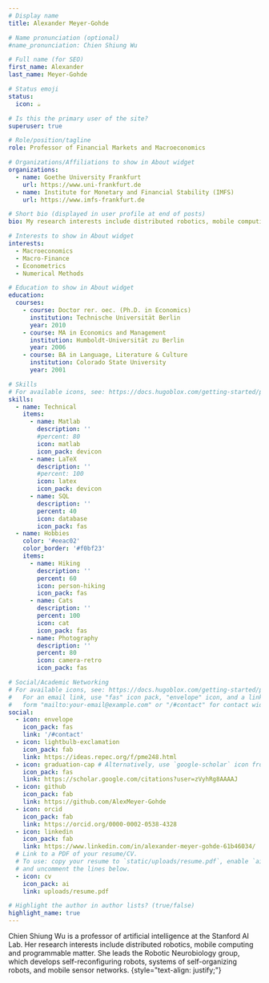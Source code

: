 ```yaml
---
# Display name
title: Alexander Meyer-Gohde

# Name pronunciation (optional)
#name_pronunciation: Chien Shiung Wu

# Full name (for SEO)
first_name: Alexander
last_name: Meyer-Gohde

# Status emoji
status:
  icon: ☕️

# Is this the primary user of the site?
superuser: true

# Role/position/tagline
role: Professor of Financial Markets and Macroeconomics 

# Organizations/Affiliations to show in About widget
organizations:
  - name: Goethe University Frankfurt
    url: https://www.uni-frankfurt.de
  - name: Institute for Monetary and Financial Stability (IMFS)
    url: https://www.imfs-frankfurt.de

# Short bio (displayed in user profile at end of posts)
bio: My research interests include distributed robotics, mobile computing and programmable matter.

# Interests to show in About widget
interests:
  - Macroeconomics
  - Macro-Finance
  - Econometrics 
  - Numerical Methods

# Education to show in About widget
education:
  courses:
    - course: Doctor rer. oec. (Ph.D. in Economics)
      institution: Technische Universität Berlin
      year: 2010
    - course: MA in Economics and Management
      institution: Humboldt-Universität zu Berlin
      year: 2006
    - course: BA in Language, Literature & Culture
      institution: Colorado State University
      year: 2001

# Skills
# For available icons, see: https://docs.hugoblox.com/getting-started/page-builder/#icons
skills:
  - name: Technical
    items:
      - name: Matlab
        description: ''
        #percent: 80
        icon: matlab
        icon_pack: devicon
      - name: LaTeX
        description: ''
        #percent: 100
        icon: latex
        icon_pack: devicon
      - name: SQL
        description: ''
        percent: 40
        icon: database
        icon_pack: fas
  - name: Hobbies
    color: '#eeac02'
    color_border: '#f0bf23'
    items:
      - name: Hiking
        description: ''
        percent: 60
        icon: person-hiking
        icon_pack: fas
      - name: Cats
        description: ''
        percent: 100
        icon: cat
        icon_pack: fas
      - name: Photography
        description: ''
        percent: 80
        icon: camera-retro
        icon_pack: fas

# Social/Academic Networking
# For available icons, see: https://docs.hugoblox.com/getting-started/page-builder/#icons
#   For an email link, use "fas" icon pack, "envelope" icon, and a link in the
#   form "mailto:your-email@example.com" or "/#contact" for contact widget.
social:
  - icon: envelope
    icon_pack: fas
    link: '/#contact'
  - icon: lightbulb-exclamation
    icon_pack: fab
    link: https://ideas.repec.org/f/pme248.html
  - icon: graduation-cap # Alternatively, use `google-scholar` icon from `ai` icon pack
    icon_pack: fas
    link: https://scholar.google.com/citations?user=zVyhRg8AAAAJ
  - icon: github
    icon_pack: fab
    link: https://github.com/AlexMeyer-Gohde
  - icon: orcid
    icon_pack: fab
    link: https://orcid.org/0000-0002-0538-4328
  - icon: linkedin
    icon_pack: fab
    link: https://www.linkedin.com/in/alexander-meyer-gohde-61b46034/
  # Link to a PDF of your resume/CV.
  # To use: copy your resume to `static/uploads/resume.pdf`, enable `ai` icons in `params.yaml`,
  # and uncomment the lines below.
  - icon: cv
    icon_pack: ai
    link: uploads/resume.pdf

# Highlight the author in author lists? (true/false)
highlight_name: true
---
```


Chien Shiung Wu is a professor of artificial intelligence at the Stanford AI Lab. Her research interests include distributed robotics, mobile computing and programmable matter. She leads the Robotic Neurobiology group, which develops self-reconfiguring robots, systems of self-organizing robots, and mobile sensor networks.
{style="text-align: justify;"}
